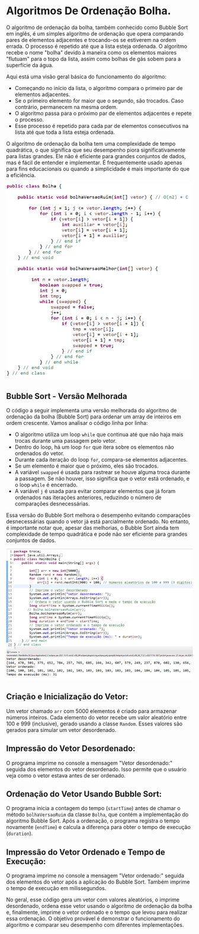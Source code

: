 # Algoritmos De Ordenação Bolha.

O algoritmo de ordenação da bolha, também conhecido como Bubble Sort em inglês, é um simples algoritmo de ordenação que opera comparando pares de elementos adjacentes e trocando-os se estiverem na ordem errada. O processo é repetido até que a lista esteja ordenada. O algoritmo recebe o nome "bolha" devido à maneira como os elementos maiores "flutuam" para o topo da lista, assim como bolhas de gás sobem para a superfície da água.

Aqui está uma visão geral básica do funcionamento do algoritmo:

- Começando no início da lista, o algoritmo compara o primeiro par de elementos adjacentes.
- Se o primeiro elemento for maior que o segundo, são trocados. Caso contrário, permanecem na mesma ordem.
- O algoritmo passa para o próximo par de elementos adjacentes e repete o processo.
- Esse processo é repetido para cada par de elementos consecutivos na lista até que toda a lista esteja ordenada.

O algoritmo de ordenação da bolha tem uma complexidade de tempo quadrática, o que significa que seu desempenho piora significativamente para listas grandes. Ele não é eficiente para grandes conjuntos de dados, mas é fácil de entender e implementar. É frequentemente usado apenas para fins educacionais ou quando a simplicidade é mais importante do que a eficiência.

![Classe de Ordenação - Bolha](./imgs/ClasseBolha.png)
## Bubble Sort - Versão Melhorada

O código a seguir implementa uma versão melhorada do algoritmo de ordenação da bolha (Bubble Sort) para ordenar um array de inteiros em ordem crescente. Vamos analisar o código linha por linha:

- O algoritmo utiliza um loop `while` que continua até que não haja mais trocas durante uma passagem pelo vetor.
- Dentro do loop, há um loop `for` que itera sobre os elementos não ordenados do vetor.
- Durante cada iteração do loop `for`, compara-se elementos adjacentes.
- Se um elemento é maior que o próximo, eles são trocados.
- A variável `swapped` é usada para rastrear se houve alguma troca durante a passagem. Se não houver, isso significa que o vetor está ordenado, e o loop `while` é encerrado.
- A variável `j` é usada para evitar comparar elementos que já foram ordenados nas iterações anteriores, reduzindo o número de comparações desnecessárias.

Essa versão do Bubble Sort melhora o desempenho evitando comparações desnecessárias quando o vetor já está parcialmente ordenado. No entanto, é importante notar que, apesar das melhorias, o Bubble Sort ainda tem complexidade de tempo quadrática e pode não ser eficiente para grandes conjuntos de dados.


![Classe Main do Bolha](./imgs/MainBolha.png)

## Criação e Inicialização do Vetor:

Um vetor chamado `arr` com 5000 elementos é criado para armazenar números inteiros. Cada elemento do vetor recebe um valor aleatório entre 100 e 999 (inclusive), gerado usando a classe `Random`. Esses valores são gerados para simular um vetor desordenado.

## Impressão do Vetor Desordenado:

O programa imprime no console a mensagem "Vetor desordenado:" seguida dos elementos do vetor desordenado. Isso permite que o usuário veja como o vetor estava antes de ser ordenado.

## Ordenação do Vetor Usando Bubble Sort:

O programa inicia a contagem do tempo (`startTime`) antes de chamar o método `bolhaVersaoRuim` da classe `Bolha`, que contém a implementação do algoritmo Bubble Sort. Após a ordenação, o programa registra o tempo novamente (`endTime`) e calcula a diferença para obter o tempo de execução (`duration`).

## Impressão do Vetor Ordenado e Tempo de Execução:

O programa imprime no console a mensagem "Vetor ordenado:" seguida dos elementos do vetor após a aplicação do Bubble Sort. Também imprime o tempo de execução em milissegundos.

No geral, esse código gera um vetor com valores aleatórios, o imprime desordenado, ordena esse vetor usando o algoritmo de ordenação da bolha e, finalmente, imprime o vetor ordenado e o tempo que levou para realizar essa ordenação. O objetivo provável é demonstrar o funcionamento do algoritmo e comparar seu desempenho com diferentes implementações.
